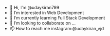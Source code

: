 - 👋 Hi, I’m @udaykiran799
- 👀 I’m interested in Web Development
- 🌱 I’m currently learning Full Stack Development
- 💞️ I’m looking to collaborate on ...
- 📫 How to reach me instagram:@udaykiran_vjd

<!---
udaykiran799/udaykiran799 is a ✨ special ✨ repository because its `README.md` (this file) appears on your GitHub profile.
You can click the Preview link to take a look at your changes.
--->
